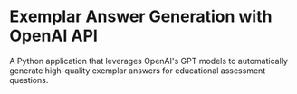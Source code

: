 # Exemplar Answer Generation with OpenAI API
 A Python application that leverages OpenAI's GPT models to automatically generate high-quality exemplar answers for educational assessment questions. 
